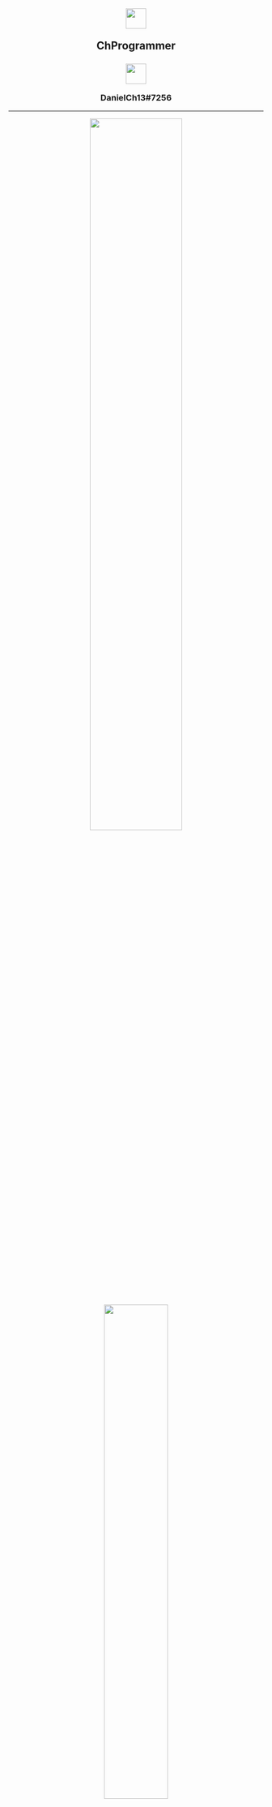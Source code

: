 <p align="center">
  <h2 align="center">
    <a href="https://github.com/ChProgrammer">
      <img width="40px" src="https://cdn3.iconfinder.com/data/icons/logos-and-brands-adobe/512/84_Dev-512.png"/>
    </a>
    <p>ChProgrammer</p>
  </h2>
  <h3 align="center">
    <a href="https://discord.gg/SChskaznDG">
      <img width="40px" src="https://cdn4.iconfinder.com/data/icons/logos-and-brands/512/91_Discord_logo_logos-512.png"/>
    </a>
    <p>DanielCh13#7256</p>
  </h3>
</p>

---

<div align="center">
  <img width="60%" src="https://github-readme-stats.vercel.app/api?username=ChProgrammer&count_private=true&show_icons=true&theme=dark" />
</div>
<div align="center">
  <img width="50%" src="https://github-readme-stats.vercel.app/api/wakatime?username=ChProgrammer&theme=dark" />
</div>
<div align="center">
  <img width="40%" src="https://github-readme-stats.vercel.app/api/top-langs/?username=ChProgrammer&layout=compact&theme=dark" />
</div>
